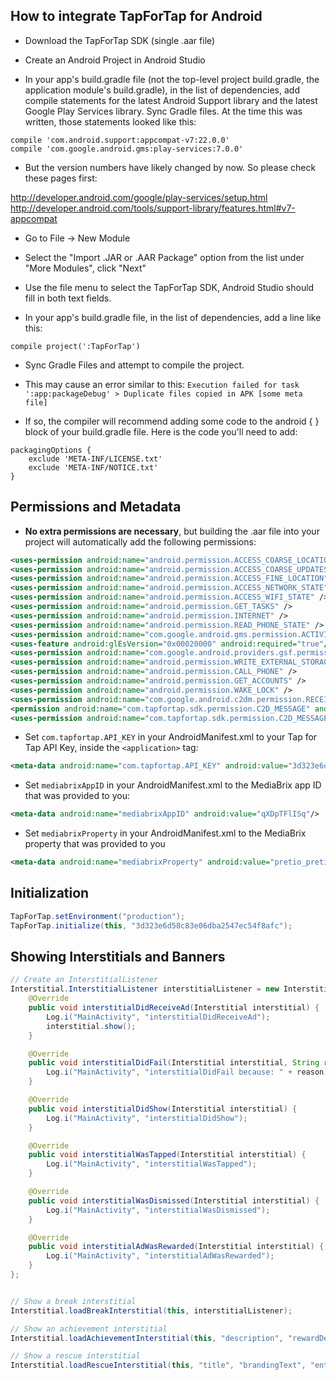 ## How to integrate TapForTap for Android

- Download the TapForTap SDK (single .aar file)

- Create an Android Project in Android Studio

- In your app's build.gradle file (not the top-level project build.gradle, the application module's build.gradle), in the list of dependencies, add compile statements for the latest Android Support library and the latest Google Play Services library. Sync Gradle files. At the time this was written, those statements looked like this:

```
compile 'com.android.support:appcompat-v7:22.0.0'
compile 'com.google.android.gms:play-services:7.0.0'
```

- But the version numbers have likely changed by now. So please check these pages first:

http://developer.android.com/google/play-services/setup.html
http://developer.android.com/tools/support-library/features.html#v7-appcompat

- Go to File -> New Module

- Select the "Import .JAR or .AAR Package" option from the list under "More Modules", click "Next"

- Use the file menu to select the TapForTap SDK, Android Studio should fill in both text fields.

- In your app's build.gradle file, in the list of dependencies, add a line like this: 

```
compile project(':TapForTap')
```

- Sync Gradle Files and attempt to compile the project. 

- This may cause an error similar to this: `Execution failed for task ':app:packageDebug' > Duplicate files copied in APK [some meta file]`

- If so, the compiler will recommend adding some code to the android { } block of your build.gradle file. Here is the code you'll need to add:

```
packagingOptions {
    exclude 'META-INF/LICENSE.txt'
    exclude 'META-INF/NOTICE.txt'
}
```

## Permissions and Metadata

- **No extra permissions are necessary**, but building the .aar file into your project will automatically add the following permissions:

```xml
<uses-permission android:name="android.permission.ACCESS_COARSE_LOCATION" />                
<uses-permission android:name="android.permission.ACCESS_COARSE_UPDATES" /> 
<uses-permission android:name="android.permission.ACCESS_FINE_LOCATION" />
<uses-permission android:name="android.permission.ACCESS_NETWORK_STATE" />
<uses-permission android:name="android.permission.ACCESS_WIFI_STATE" />
<uses-permission android:name="android.permission.GET_TASKS" />
<uses-permission android:name="android.permission.INTERNET" />
<uses-permission android:name="android.permission.READ_PHONE_STATE" />
<uses-permission android:name="com.google.android.gms.permission.ACTIVITY_RECOGNITION"/>    
<uses-feature android:glEsVersion="0x00020000" android:required="true"/>
<uses-permission android:name="com.google.android.providers.gsf.permission.READ_GSERVICES"/>
<uses-permission android:name="android.permission.WRITE_EXTERNAL_STORAGE" />
<uses-permission android:name="android.permission.CALL_PHONE" />
<uses-permission android:name="android.permission.GET_ACCOUNTS" />
<uses-permission android:name="android.permission.WAKE_LOCK" />
<uses-permission android:name="com.google.android.c2dm.permission.RECEIVE" />
<permission android:name="com.tapfortap.sdk.permission.C2D_MESSAGE" android:protectionLevel="signature" />
<uses-permission android:name="com.tapfortap.sdk.permission.C2D_MESSAGE" />
```

- Set `com.tapfortap.API_KEY` in your AndroidManifest.xml to your Tap for Tap API Key, inside the `<application>` tag:

```xml
<meta-data android:name="com.tapfortap.API_KEY" android:value="3d323e6d58c83e06dba2547ec54f8afc"/>
```

- Set `mediabrixAppID` in your AndroidManifest.xml to the MediaBrix app ID that was provided to you:

```xml
<meta-data android:name="mediabrixAppID" android:value="qXDpTFlISq"/>
```

- Set `mediabrixProperty` in your AndroidManifest.xml to the MediaBrix property that was provided to you

```xml
<meta-data android:name="mediabrixProperty" android:value="pretio_pretioqa_mobile"/>
```

## Initialization

```java
TapForTap.setEnvironment("production");
TapForTap.initialize(this, "3d323e6d58c83e06dba2547ec54f8afc");
```

## Showing Interstitials and Banners

```java
// Create an InterstitialListener
Interstitial.InterstitialListener interstitialListener = new Interstitial.InterstitialListener() {
    @Override
    public void interstitialDidReceiveAd(Interstitial interstitial) {
        Log.i("MainActivity", "interstitialDidReceiveAd");
        interstitial.show();
    }

    @Override
    public void interstitialDidFail(Interstitial interstitial, String reason, Throwable throwable) {
        Log.i("MainActivity", "interstitialDidFail because: " + reason);
    }

    @Override
    public void interstitialDidShow(Interstitial interstitial) {
        Log.i("MainActivity", "interstitialDidShow");
    }

    @Override
    public void interstitialWasTapped(Interstitial interstitial) {
        Log.i("MainActivity", "interstitialWasTapped");
    }

    @Override
    public void interstitialWasDismissed(Interstitial interstitial) {
        Log.i("MainActivity", "interstitialWasDismissed");
    }

    @Override
    public void interstitialAdWasRewarded(Interstitial interstitial) {
        Log.i("MainActivity", "interstitialAdWasRewarded");
    }
};


// Show a break interstitial
Interstitial.loadBreakInterstitial(this, interstitialListener);

// Show an achievement interstitial
Interstitial.loadAchievementInterstitial(this, "description", "rewardDescription", rewardIconUrl, interstitialListener);

// Show a rescue interstitial
Interstitial.loadRescueInterstitial(this, "title", "brandingText", "enticementText", "rewardDescription", rewardIconUrl, "optInButtonText", interstitialListener); 
```
